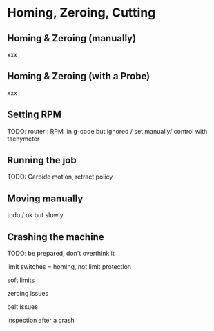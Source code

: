 # Homing, Zeroing, Cutting

## Homing & Zeroing \(manually\)

xxx

## Homing & Zeroing \(with a Probe\)

xxx

## Setting RPM 

TODO: router : RPM Iin g-code but ignored / set manually/ control with tachymeter

## Running the job

TODO: Carbide motion, retract policy

## Moving manually

todo / ok but slowly

## Crashing the machine

TODO: be prepared, don't overthink it 

limit switches = homing, not limit protection

 soft limits 

zeroing issues

 belt issues 

inspection after a crash





